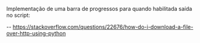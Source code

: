 Implementação de uma barra de progressos para quando habilitada saída no script:

-- https://stackoverflow.com/questions/22676/how-do-i-download-a-file-over-http-using-python